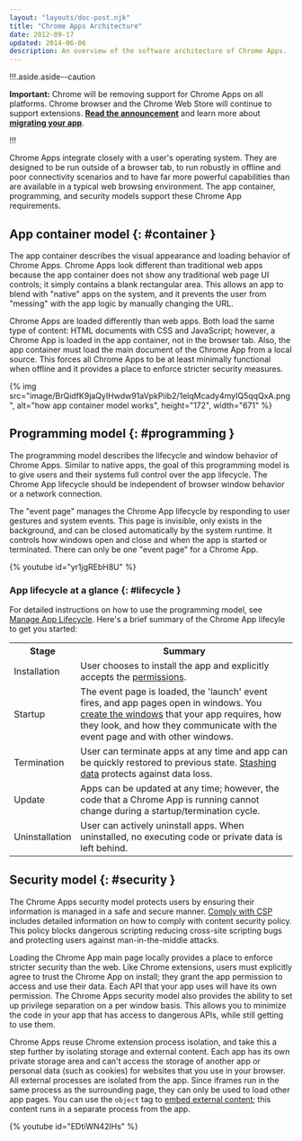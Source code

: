 ```yaml
---
layout: "layouts/doc-post.njk"
title: "Chrome Apps Architecture"
date: 2012-09-17
updated: 2014-06-06
description: An overview of the software architecture of Chrome Apps.
---
```


!!!.aside.aside--caution

**Important:** Chrome will be removing support for Chrome Apps on all platforms. Chrome browser and
the Chrome Web Store will continue to support extensions. [**Read the announcement**][1] and learn
more about [**migrating your app**][2].

!!!

Chrome Apps integrate closely with a user's operating system. They are designed to be run outside of
a browser tab, to run robustly in offline and poor connectivity scenarios and to have far more
powerful capabilities than are available in a typical web browsing environment. The app container,
programming, and security models support these Chrome App requirements.

## App container model {: #container }

The app container describes the visual appearance and loading behavior of Chrome Apps. Chrome Apps
look different than traditional web apps because the app container does not show any traditional web
page UI controls; it simply contains a blank rectangular area. This allows an app to blend with
"native" apps on the system, and it prevents the user from "messing" with the app logic by manually
changing the URL.

Chrome Apps are loaded differently than web apps. Both load the same type of content: HTML documents
with CSS and JavaScript; however, a Chrome App is loaded in the app container, not in the browser
tab. Also, the app container must load the main document of the Chrome App from a local source. This
forces all Chrome Apps to be at least minimally functional when offline and it provides a place to
enforce stricter security measures.

{% img src="image/BrQidfK9jaQyIHwdw91aVpkPiib2/1elqMcady4myIQ5qqQxA.png",
       alt="how app container model works", height="172", width="671" %}

## Programming model {: #programming }

The programming model describes the lifecycle and window behavior of Chrome Apps. Similar to native
apps, the goal of this programming model is to give users and their systems full control over the
app lifecycle. The Chrome App lifecycle should be independent of browser window behavior or a
network connection.

The "event page" manages the Chrome App lifecycle by responding to user gestures and system events.
This page is invisible, only exists in the background, and can be closed automatically by the system
runtime. It controls how windows open and close and when the app is started or terminated. There can
only be one "event page" for a Chrome App.

{% youtube id="yr1jgREbH8U" %}

### App lifecycle at a glance {: #lifecycle }

For detailed instructions on how to use the programming model, see [Manage App Lifecycle][3]. Here's
a brief summary of the Chrome App lifecyle to get you started:

<table class="simple"><tbody><tr><th scope="col">Stage</th><th scope="col">Summary</th></tr><tr><td>Installation</td><td>User chooses to install the app and explicitly accepts the <a href="declare_permissions">permissions</a>.</td></tr><tr><td>Startup</td><td>The event page is loaded, the 'launch' event fires, and app pages open in windows. You <a href="app_lifecycle#eventpage">create the windows</a> that your app requires, how they look, and how they communicate with the event page and with other windows.</td></tr><tr><td>Termination</td><td>User can terminate apps at any time and app can be quickly restored to previous state. <a href="app_lifecycle#local_settings">Stashing data</a> protects against data loss.</td></tr><tr><td>Update</td><td>Apps can be updated at any time; however, the code that a Chrome App is running cannot change during a startup/termination cycle.</td></tr><tr><td>Uninstallation</td><td>User can actively uninstall apps. When uninstalled, no executing code or private data is left behind.</td></tr></tbody></table>

## Security model {: #security }

The Chrome Apps security model protects users by ensuring their information is managed in a safe and
secure manner. [Comply with CSP][7] includes detailed information on how to comply with content
security policy. This policy blocks dangerous scripting reducing cross-site scripting bugs and
protecting users against man-in-the-middle attacks.

Loading the Chrome App main page locally provides a place to enforce stricter security than the web.
Like Chrome extensions, users must explicitly agree to trust the Chrome App on install; they grant
the app permission to access and use their data. Each API that your app uses will have its own
permission. The Chrome Apps security model also provides the ability to set up privilege separation
on a per window basis. This allows you to minimize the code in your app that has access to dangerous
APIs, while still getting to use them.

Chrome Apps reuse Chrome extension process isolation, and take this a step further by isolating
storage and external content. Each app has its own private storage area and can't access the storage
of another app or personal data (such as cookies) for websites that you use in your browser. All
external processes are isolated from the app. Since iframes run in the same process as the
surrounding page, they can only be used to load other app pages. You can use the `object` tag to
[embed external content][8]; this content runs in a separate process from the app.

{% youtube id="EDtiWN42lHs" %}

[1]: https://blog.chromium.org/2020/01/moving-forward-from-chrome-apps.html
[2]: /apps/migration
[3]: app_lifecycle
[4]: declare_permissions
[5]: app_lifecycle#eventpage
[6]: app_lifecycle#local_settings
[7]: contentSecurityPolicy
[8]: app_external
